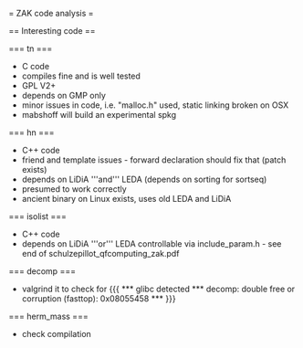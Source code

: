 = ZAK code analysis =

== Interesting code ==

=== tn ===

 * C code
 * compiles fine and is well tested
 * GPL V2+
 * depends on GMP only
 * minor issues in code, i.e. "malloc.h" used, static linking broken on OSX
 * mabshoff will build an experimental spkg

=== hn ===

 * C++ code
 * friend and template issues - forward declaration should fix that (patch exists)
 * depends on LiDiA '''and''' LEDA (depends on sorting for sortseq)
 * presumed to work correctly
 * ancient binary on Linux exists, uses old LEDA and LiDiA

=== isolist ===

 * C++ code
 * depends on LiDiA '''or''' LEDA controllable via include_param.h - see end of schulzepillot_qfcomputing_zak.pdf

=== decomp ===

 * valgrind it to check for
{{{
*** glibc detected *** decomp: double free or 
corruption (fasttop): 0x08055458 *** 
}}}

=== herm_mass ===

 * check compilation 
